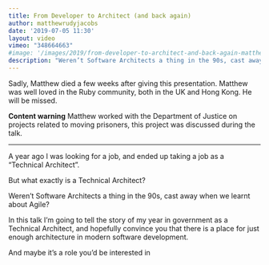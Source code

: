 ```yaml
---
title: From Developer to Architect (and back again)
author: matthewrudyjacobs
date: '2019-07-05 11:30'
layout: video
vimeo: "348664663"
#image: '/images/2019/from-developer-to-architect-and-back-again-matthew-rudy-jacobs.jpg'
description: "Weren’t Software Architects a thing in the 90s, cast away when we learnt about Agile?"
---
```


Sadly, Matthew died a few weeks after giving this presentation. Matthew was well loved in the Ruby community, both in the UK and Hong Kong. He will be missed.

**Content warning** Matthew worked with the Department of Justice on projects related to moving prisoners, this project was discussed during the talk.

-----

A year ago I was looking for a job, and ended up taking a job as a “Technical Architect”.

But what exactly is a Technical Architect?

Weren’t Software Architects a thing in the 90s, cast away when we learnt about Agile?

In this talk I’m going to tell the story of my year in government as a Technical Architect, and hopefully convince you that there is a place for just enough architecture in modern software development.

And maybe it’s a role you’d be interested in
